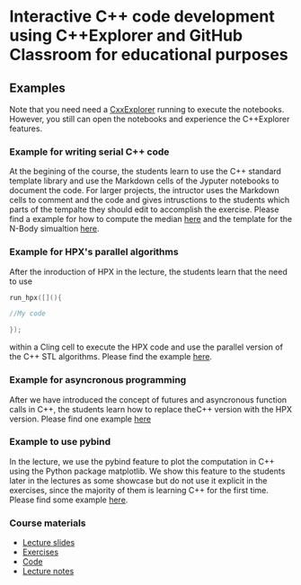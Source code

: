 # Interactive C++ code development using C++Explorer and GitHub Classroom for educational purposes

## Examples 

Note that you need need a [CxxExplorer](https://github.com/stevenrbrandt/CxxExplorer) running to execute the notebooks. However, you still can open the notebooks and
experience the C++Explorer features.

### Example for writing serial C++ code

At the begining of the course, the students learn to use the C++ standard template library and use the Markdown cells of 
the Jyputer notebooks to document the code. For larger projects, the intructor uses the Markdown cells to comment and the
code and gives intrusctions to the students which parts of the tempalte they should edit to accomplish the exercise. Please find a example for how to compute the median [here](https://github.com/diehlpk/gateways2020/blob/master/c%2B%2B.ipynb) and the template for the N-Body simualtion [here](https://github.com/diehlpkteaching/N-Body/blob/master/Nbody_template.ipynb). 

### Example for HPX's parallel algorithms

After the inroduction of HPX in the lecture, the students learn that the need to use

```cpp
run_hpx([](){

//My code 

});
```
within a Cling cell to execute the HPX code and use the parallel version of the C++ STL algorithms. Please find the example [here](https://github.com/diehlpk/gateways2020/blob/master/hpx_parallel.ipynb). 

### Example for asyncronous programming

After we have introduced the concept of futures and asyncronous function calls in C++, the students learn how to replace theC++ version with the HPX version. Please find one example [here](https://github.com/diehlpk/gateways2020/blob/master/hpx_async.ipynb) 


### Example to use pybind

In the lecture, we use the pybind feature to plot the computation in C++ using the Python package matplotlib. We show this feature to the students later in the lectures as some showcase but do not use it explicit in the exercises, since the majority of them is learning C++ for the first time. Please find some example [here]().



### Course materials

* [Lecture slides](https://github.com/diehlpkteaching/ParallelComputationMath)
* [Exercises](https://github.com/diehlpkteaching/ParallelComputationMathExercise)
* [Code](https://github.com/diehlpkteaching/ParallelComputationMathExamples)
* [Lecture notes](https://github.com/diehlpkteaching/ParallelComputationMathScript)
